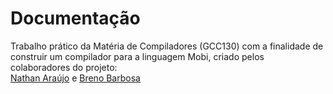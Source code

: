 # Documentação
<p>
  Trabalho prático da Matéria de Compiladores (GCC130) com a finalidade de construir um compilador para a linguagem Mobi, criado pelos colaboradores do projeto: 
  </br>
  <a href="https://github.com/natharaujos">Nathan Araújo</a> e  <a href="https://github.com/brenocb00">Breno Barbosa</a>
 </p>

